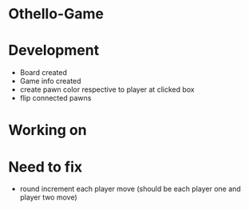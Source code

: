 # Othello-Game

# Development
- Board created
- Game info created
- create pawn color respective to player at clicked box
- flip connected pawns

# Working on

# Need to fix
- round increment each player move (should be each player one and player two move)